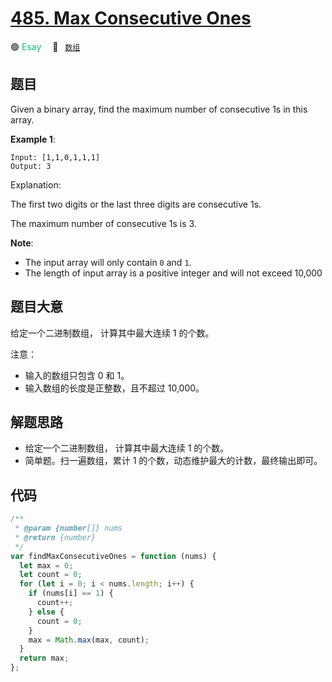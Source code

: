# [485. Max Consecutive Ones](https://leetcode.com/problems/max-consecutive-ones/)

🟢 <font color=#15bd66>Esay</font>&emsp; 🔖&ensp; [`数组`](/leetcode/outline/tag/array.md)

## 题目

Given a binary array, find the maximum number of consecutive 1s in this array.

**Example 1**:

```
Input: [1,1,0,1,1,1]
Output: 3
```

Explanation:

The first two digits or the last three digits are consecutive 1s.

The maximum number of consecutive 1s is 3.

**Note**:

- The input array will only contain `0` and `1`.
- The length of input array is a positive integer and will not exceed 10,000

## 题目大意

给定一个二进制数组， 计算其中最大连续 1 的个数。

注意：

- 输入的数组只包含 0 和 1。
- 输入数组的长度是正整数，且不超过 10,000。

## 解题思路

- 给定一个二进制数组， 计算其中最大连续 1 的个数。
- 简单题。扫一遍数组，累计 1 的个数，动态维护最大的计数，最终输出即可。

## 代码

```javascript
/**
 * @param {number[]} nums
 * @return {number}
 */
var findMaxConsecutiveOnes = function (nums) {
  let max = 0;
  let count = 0;
  for (let i = 0; i < nums.length; i++) {
    if (nums[i] == 1) {
      count++;
    } else {
      count = 0;
    }
    max = Math.max(max, count);
  }
  return max;
};
```
